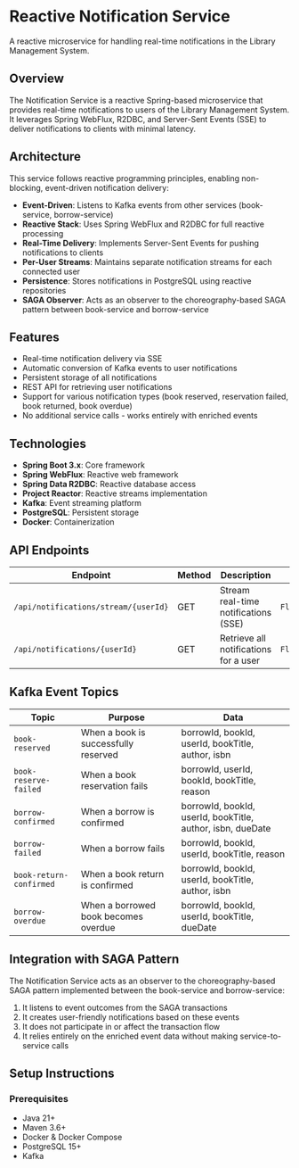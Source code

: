 # Reactive Notification Service

A reactive microservice for handling real-time notifications in the Library Management System.

## Overview

The Notification Service is a reactive Spring-based microservice that provides real-time notifications to users of the Library Management System. It leverages Spring WebFlux, R2DBC, and Server-Sent Events (SSE) to deliver notifications to clients with minimal latency.

## Architecture

This service follows reactive programming principles, enabling non-blocking, event-driven notification delivery:

- **Event-Driven**: Listens to Kafka events from other services (book-service, borrow-service)
- **Reactive Stack**: Uses Spring WebFlux and R2DBC for full reactive processing
- **Real-Time Delivery**: Implements Server-Sent Events for pushing notifications to clients
- **Per-User Streams**: Maintains separate notification streams for each connected user
- **Persistence**: Stores notifications in PostgreSQL using reactive repositories
- **SAGA Observer**: Acts as an observer to the choreography-based SAGA pattern between book-service and borrow-service

## Features

- Real-time notification delivery via SSE
- Automatic conversion of Kafka events to user notifications
- Persistent storage of all notifications
- REST API for retrieving user notifications
- Support for various notification types (book reserved, reservation failed, book returned, book overdue)
- No additional service calls - works entirely with enriched events

## Technologies

- **Spring Boot 3.x**: Core framework
- **Spring WebFlux**: Reactive web framework
- **Spring Data R2DBC**: Reactive database access
- **Project Reactor**: Reactive streams implementation
- **Kafka**: Event streaming platform
- **PostgreSQL**: Persistent storage
- **Docker**: Containerization

## API Endpoints

| Endpoint | Method | Description | Response |
|----------|--------|-------------|----------|
| `/api/notifications/stream/{userId}` | GET | Stream real-time notifications (SSE) | `Flux<NotificationEvent>` |
| `/api/notifications/{userId}` | GET | Retrieve all notifications for a user | `Flux<Notification>` |

## Kafka Event Topics

| Topic | Purpose | Data |
|-------|---------|------|
| `book-reserved` | When a book is successfully reserved | borrowId, bookId, userId, bookTitle, author, isbn |
| `book-reserve-failed` | When a book reservation fails | borrowId, userId, bookId, bookTitle, reason |
| `borrow-confirmed` | When a borrow is confirmed | borrowId, bookId, userId, bookTitle, author, isbn, dueDate |
| `borrow-failed` | When a borrow fails | borrowId, bookId, userId, bookTitle, reason |
| `book-return-confirmed` | When a book return is confirmed | borrowId, bookId, userId, bookTitle, author, isbn |
| `borrow-overdue` | When a borrowed book becomes overdue | borrowId, bookId, userId, bookTitle, dueDate |

## Integration with SAGA Pattern

The Notification Service acts as an observer to the choreography-based SAGA pattern implemented between the book-service and borrow-service:

1. It listens to event outcomes from the SAGA transactions
2. It creates user-friendly notifications based on these events
3. It does not participate in or affect the transaction flow
4. It relies entirely on the enriched event data without making service-to-service calls

## Setup Instructions

### Prerequisites
- Java 21+
- Maven 3.6+
- Docker & Docker Compose
- PostgreSQL 15+
- Kafka